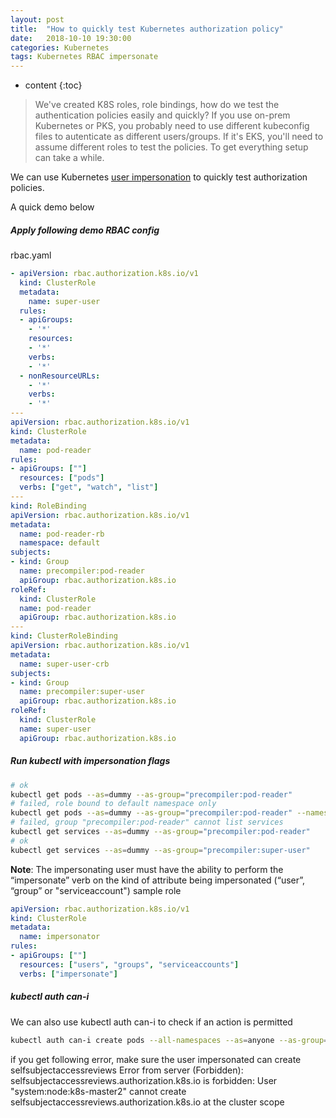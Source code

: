 ```yaml
---
layout: post
title:  "How to quickly test Kubernetes authorization policy"
date:   2018-10-10 19:30:00
categories: Kubernetes
tags: Kubernetes RBAC impersonate
---
```


* content
{:toc}


> We've created K8S roles, role bindings, how do we test the authentication policies easily and quickly?
> If you use on-prem Kubernetes or PKS, you probably need to use different kubeconfig files to autenticate as different users/groups. If it's EKS, you'll need to assume different roles to test the policies. To get everything setup can take a while.

We can use Kubernetes [user impersonation](https://kubernetes.io/docs/reference/access-authn-authz/authentication/#user-impersonation) to quickly test authorization policies.

A quick demo below

##### Apply following demo RBAC config
rbac.yaml
```yaml
- apiVersion: rbac.authorization.k8s.io/v1
  kind: ClusterRole
  metadata:
    name: super-user
  rules:
  - apiGroups:
    - '*'
    resources:
    - '*'
    verbs:
    - '*'
  - nonResourceURLs:
    - '*'
    verbs:
    - '*'
---
apiVersion: rbac.authorization.k8s.io/v1
kind: ClusterRole
metadata:
  name: pod-reader
rules:
- apiGroups: [""]
  resources: ["pods"]
  verbs: ["get", "watch", "list"]
---
kind: RoleBinding
apiVersion: rbac.authorization.k8s.io/v1
metadata:
  name: pod-reader-rb
  namespace: default
subjects:
- kind: Group
  name: precompiler:pod-reader
  apiGroup: rbac.authorization.k8s.io
roleRef:
  kind: ClusterRole
  name: pod-reader
  apiGroup: rbac.authorization.k8s.io
---
kind: ClusterRoleBinding
apiVersion: rbac.authorization.k8s.io/v1
metadata:
  name: super-user-crb
subjects:
- kind: Group
  name: precompiler:super-user
  apiGroup: rbac.authorization.k8s.io
roleRef:
  kind: ClusterRole
  name: super-user
  apiGroup: rbac.authorization.k8s.io
```
##### Run kubectl with impersonation flags

```bash
# ok
kubectl get pods --as=dummy --as-group="precompiler:pod-reader"
# failed, role bound to default namespace only
kubectl get pods --as=dummy --as-group="precompiler:pod-reader" --namespace=kube-system
# failed, group "precompiler:pod-reader" cannot list services
kubectl get services --as=dummy --as-group="precompiler:pod-reader"
# ok
kubectl get services --as=dummy --as-group="precompiler:super-user"
```
**Note**: The impersonating user must have the ability to perform the “impersonate” verb on the kind of attribute being impersonated (“user”, “group” or "serviceaccount")
sample role
```yaml
apiVersion: rbac.authorization.k8s.io/v1
kind: ClusterRole
metadata:
  name: impersonator
rules:
- apiGroups: [""]
  resources: ["users", "groups", "serviceaccounts"]
  verbs: ["impersonate"]
```
##### kubectl auth can-i
We can also use kubectl auth can-i to check if an action is permitted
```bash
kubectl auth can-i create pods --all-namespaces --as=anyone --as-group="precompiler:super-user"
```
if you get following error, make sure the user impersonated can create selfsubjectaccessreviews
Error from server (Forbidden): selfsubjectaccessreviews.authorization.k8s.io is forbidden: User "system:node:k8s-master2" cannot create selfsubjectaccessreviews.authorization.k8s.io at the cluster scope
